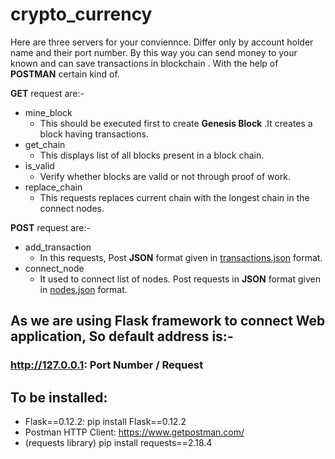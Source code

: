 # crypto_currency
Here are three servers for your conviennce. Differ only by account holder name and their port number.
By this way you can send money to your known and can save transactions in blockchain .
With the help of __POSTMAN__ certain kind of.

__GET__ request are:-
+ mine_block
  * This should be executed first to create __Genesis Block__ .It creates a block having transactions. 
+ get_chain
  * This displays list of all blocks present in a block chain.
+ is_valid
  * Verify whether blocks are valid or not through proof of work.
+ replace_chain
  * This requests replaces current chain with the longest chain in the connect nodes.

 __POST__ request are:-
- add_transaction
  * In this requests, Post __JSON__ format given in [transactions.json](/transactions.json) format.
- connect_node
  * It used to connect list of nodes. Post requests in __JSON__ format given in [nodes.json](/nodes.json) format.  

## As we are using __Flask__ framework to connect Web application, So default address is:-
### http://127.0.0.1: __Port Number__ / __Request__

## To be installed:
+ Flask==0.12.2: pip install Flask==0.12.2
+ Postman HTTP Client: https://www.getpostman.com/
+ (requests library) pip install requests==2.18.4
